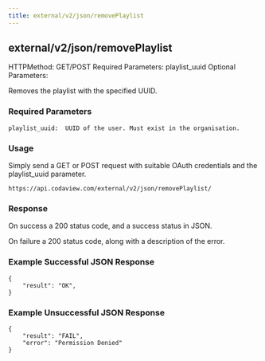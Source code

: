 ```yaml
---
title: external/v2/json/removePlaylist
---
```

## external/v2/json/removePlaylist

HTTPMethod: GET/POST
Required Parameters: playlist_uuid
Optional Parameters:

Removes the playlist with the specified UUID.

### Required Parameters
`
playlist_uuid:  UUID of the user. Must exist in the organisation.
`

### Usage

Simply send a GET or POST request with suitable OAuth credentials and the playlist_uuid parameter.

`https://api.codaview.com/external/v2/json/removePlaylist/`

### Response

On success a 200 status code, and a success status in JSON.

On failure a 200 status code, along with a description of the error.

### Example Successful JSON Response

    {
        "result": "OK",
    }

### Example Unsuccessful JSON Response

    {
        "result": "FAIL",
        "error": "Permission Denied" 
    }
